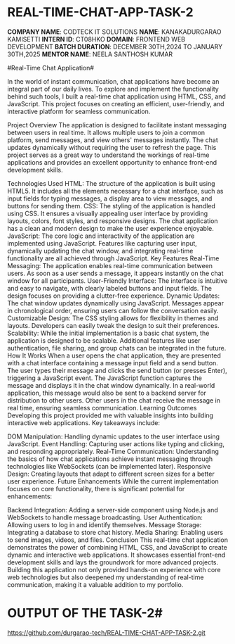 # REAL-TIME-CHAT-APP-TASK-2
**COMPANY NAME**: CODTECK IT SOLUTIONS
**NAME**: KANAKADURGARAO KAMISETTI
**INTERN ID**: CT08HKO
**DOMAIN**: FRONTEND WEB DEVELOPMENT 
**BATCH DURATION**: DECEMBER 30TH,2024 TO JANUARY 30TH,2025
**MENTOR NAME**: NEELA SANTHOSH KUMAR

#Real-Time Chat Application#

In the world of instant communication, chat applications have become an integral part of our daily lives. To explore and implement the functionality behind such tools, I built a real-time chat application using HTML, CSS, and JavaScript. This project focuses on creating an efficient, user-friendly, and interactive platform for seamless communication.

Project Overview
The application is designed to facilitate instant messaging between users in real time. It allows multiple users to join a common platform, send messages, and view others' messages instantly. The chat updates dynamically without requiring the user to refresh the page. This project serves as a great way to understand the workings of real-time applications and provides an excellent opportunity to enhance front-end development skills.

Technologies Used
HTML: The structure of the application is built using HTML5. It includes all the elements necessary for a chat interface, such as input fields for typing messages, a display area to view messages, and buttons for sending them.
CSS: The styling of the application is handled using CSS. It ensures a visually appealing user interface by providing layouts, colors, font styles, and responsive designs. The chat application has a clean and modern design to make the user experience enjoyable.
JavaScript: The core logic and interactivity of the application are implemented using JavaScript. Features like capturing user input, dynamically updating the chat window, and integrating real-time functionality are all achieved through JavaScript.
Key Features
Real-Time Messaging: The application enables real-time communication between users. As soon as a user sends a message, it appears instantly on the chat window for all participants.
User-Friendly Interface: The interface is intuitive and easy to navigate, with clearly labeled buttons and input fields. The design focuses on providing a clutter-free experience.
Dynamic Updates: The chat window updates dynamically using JavaScript. Messages appear in chronological order, ensuring users can follow the conversation easily.
Customizable Design: The CSS styling allows for flexibility in themes and layouts. Developers can easily tweak the design to suit their preferences.
Scalability: While the initial implementation is a basic chat system, the application is designed to be scalable. Additional features like user authentication, file sharing, and group chats can be integrated in the future.
How It Works
When a user opens the chat application, they are presented with a chat interface containing a message input field and a send button.
The user types their message and clicks the send button (or presses Enter), triggering a JavaScript event.
The JavaScript function captures the message and displays it in the chat window dynamically. In a real-world application, this message would also be sent to a backend server for distribution to other users.
Other users in the chat receive the message in real time, ensuring seamless communication.
Learning Outcomes
Developing this project provided me with valuable insights into building interactive web applications. Key takeaways include:

DOM Manipulation: Handling dynamic updates to the user interface using JavaScript.
Event Handling: Capturing user actions like typing and clicking, and responding appropriately.
Real-Time Communication: Understanding the basics of how chat applications achieve instant messaging through technologies like WebSockets (can be implemented later).
Responsive Design: Creating layouts that adapt to different screen sizes for a better user experience.
Future Enhancements
While the current implementation focuses on core functionality, there is significant potential for enhancements:

Backend Integration: Adding a server-side component using Node.js and WebSockets to handle message broadcasting.
User Authentication: Allowing users to log in and identify themselves.
Message Storage: Integrating a database to store chat history.
Media Sharing: Enabling users to send images, videos, and files.
Conclusion
This real-time chat application demonstrates the power of combining HTML, CSS, and JavaScript to create dynamic and interactive web applications. It showcases essential front-end development skills and lays the groundwork for more advanced projects. Building this application not only provided hands-on experience with core web technologies but also deepened my understanding of real-time communication, making it a valuable addition to my portfolio.

# OUTPUT OF THE TASK-2#
https://github.com/durgarao-tech/REAL-TIME-CHAT-APP-TASK-2.git

